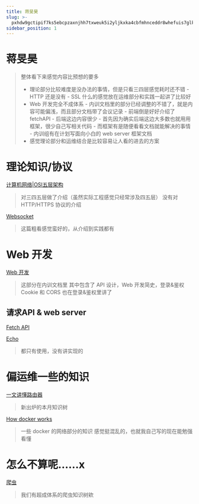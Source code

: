 ```yaml
---
title: 蒋旻昊
slug: >-
  pxhdw9gctipif7ks5ebcpzaxnjhh7txweuk5i2yljkxka4cbfmhnceddr8whefuis7glkgmccccr7inve-ddr8wh
sidebar_position: 1
---
```



# 蒋旻昊

> 整体看下来感觉内容比预想的要多
> - 理论部分比较难度是没办法的事情，但是只看三四层感觉耗时还不错
    - HTTP 还是没有
    - SSL 什么的感觉放在运维部分和实践一起讲了比较好
> - Web 开发完全不成体系
    - 内训文档里的部分已经调整的不错了，就是内容可能偏浅，而且部分文档带了会议记录
    - 前端倒是好好介绍了 fetchAPI
    - 后端这边内容很少
        - 首先因为确实后端这边大多数也就用用框架，很少自己写相关代码
        - 而框架有是随便看看文档就能解决的事情
        - 内训组有在计划写面向小白的 web server 框架文档
> - 感觉理论部分和运维结合是比较容易让人看的进去的方案

# 理论知识/协议

[计算机网络|OSI五层架构](wikcn9HdmDkBY4JapV2iE1JujHd) 

> 对三四五层做了介绍（虽然实际工程感觉只经常涉及四五层）
> 没有对 HTTP/HTTPS 协议的介绍

[Websocket](wikcnMZ5AUMpopBSm2btDkMWcYc) 

> 这篇粗看感觉蛮好的，从介绍到实践都有

# Web 开发

[Web 开发](wikcntnDA2ukwcetRVArhHnDMXb) 

> 这部分在内训文档里
> 其中包含了 API 设计，Web 开发简史，登录&鉴权
> Cookie 和 CORS 也在登录&鉴权里讲了

## 请求API & web server

[Fetch API](wikcnOq93PwUeyNDYiqPmkchXYc) 

[Echo](wikcnQLIBbgHjDyww4DLmp6Gstb) 

> 都只有使用，没有讲实现的

# 偏运维一些的知识

[一文讲懂路由器](Wt7Uw3vdxi4nN1kYYIbc6BFonrh) 

> 新出炉的本月知识树

[How docker works](wikcnEBRXvN3H9eq7aDj835Tawc) 

> 一些 docker 的网络部分的知识
> 感觉挺混乱的，也就我自己写的现在能勉强看懂

# 怎么不算呢……x

[爬虫](wikcnA5AJvguzDaOCK20WXyR3mb) 

> 我们有超成体系的爬虫知识树欸

